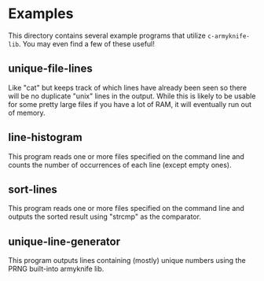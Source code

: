# Examples

This directory contains several example programs that utilize
`c-armyknife-lib`. You may even find a few of these useful!

## unique-file-lines

Like "cat" but keeps track of which lines have already been seen so
there will be no duplicate "unix" lines in the output. While this is
likely to be usable for some pretty large files if you have a lot of
RAM, it will eventually run out of memory.

## line-histogram

This program reads one or more files specified on the command line and
counts the number of occurrences of each line (except empty ones).

## sort-lines

This program reads one or more files specified on the command line and
outputs the sorted result using "strcmp" as the comparator.

## unique-line-generator

This program outputs lines containing (mostly) unique numbers using
the PRNG built-into armyknife lib.


